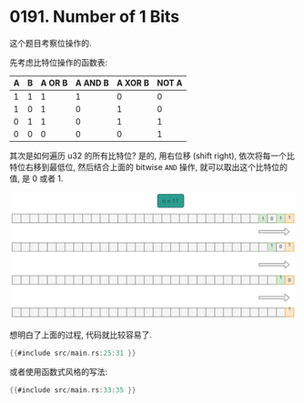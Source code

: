 # 0191. Number of 1 Bits

这个题目考察位操作的.

先考虑比特位操作的函数表:

| A | B | A OR B | A AND B | A XOR B | NOT A |
|---|---|--------|---------|---------|-------|
| 1 | 1 | 1      | 1       | 0       | 0     |
| 1 | 0 | 1      | 0       | 1       | 0     |
| 0 | 1 | 1      | 0       | 1       | 1     |
| 0 | 0 | 0      | 0       | 0       | 1     |

其次是如何遍历 u32 的所有比特位? 是的, 用右位移 (shift right), 依次将每一个比特位右移到最低位,
然后结合上面的 bitwise `AND` 操作, 就可以取出这个比特位的值, 是 0 或者 1.

![walk-through u32](assets/walk-through-u32.svg)

想明白了上面的过程, 代码就比较容易了.

```rust
{{#include src/main.rs:25:31 }}
```

或者使用函数式风格的写法:

```rust
{{#include src/main.rs:33:35 }}
```
